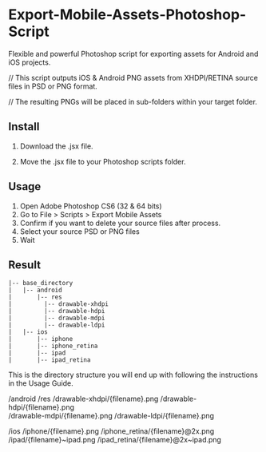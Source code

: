 Export-Mobile-Assets-Photoshop-Script
=====================================

Flexible and powerful Photoshop script for exporting assets for Android and iOS projects.

// This script outputs iOS & Android PNG assets from XHDPI/RETINA source files in PSD or PNG format. 

// The resulting PNGs will be placed in sub-folders within your target folder.


## Install

1. Download the .jsx file.

2. Move the .jsx file to your Photoshop scripts folder. 


## Usage

1. Open Adobe Photoshop CS6 (32 & 64 bits)
2. Go to File > Scripts > Export Mobile Assets
3. Confirm if you want to delete your source files after process.
4. Select your source PSD or PNG files
4. Wait

## Result

    |-- base_directory
    |   |-- android
    |       |-- res
    |         |-- drawable-xhdpi
    |         |-- drawable-hdpi
    |         |-- drawable-mdpi
    |         |-- drawable-ldpi
    |   |-- ios
    |       |-- iphone
    |       |-- iphone_retina
    |       |-- ipad
    |       |-- ipad_retina

This is the directory structure you will end up with following the instructions in the Usage Guide.
    
/android
    /res
        /drawable-xhdpi/{filename}.png
        /drawable-hdpi/{filename}.png    
        /drawable-mdpi/{filename}.png
        /drawable-ldpi/{filename}.png
    
/ios
    /iphone/{filename}.png
    /iphone_retina/{filename}@2x.png
    /ipad/{filename}~ipad.png
    /ipad_retina/{filename}@2x~ipad.png


